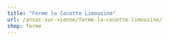 ```yaml
---
title: "Ferme la Cocotte Limousine"
url: /ansac-sur-vienne/ferme-la-cocotte-limousine/
shop: ferme
---
```

